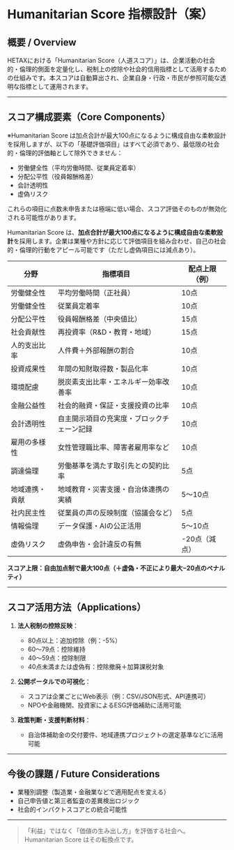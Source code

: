 # Humanitarian Score 指標設計（案）

## 概要 / Overview

HETAXにおける「Humanitarian Score（人道スコア）」は、企業活動の社会的・倫理的側面を定量化し、税制上の控除や社会的信用指標として活用するための仕組みです。本スコアは自動算出され、企業自身・行政・市民が参照可能な透明な指標として運用されます。

---

## スコア構成要素（Core Components）

※Humanitarian Score は加点合計が最大100点になるように構成自由な柔軟設計を採用しますが、以下の「基礎評価項目」はすべて必須であり、最低限の社会的・倫理的評価軸として除外できません：

* 労働健全性（平均労働時間、従業員定着率）
* 分配公平性（役員報酬格差）
* 会計透明性
* 虚偽リスク

これらの項目に点数未申告または極端に低い場合、スコア評価そのものが無効化される可能性があります。

Humanitarian Score は、**加点合計が最大100点になるように構成自由な柔軟設計**を採用します。企業は業種や方針に応じて評価項目を組み合わせ、自己の社会的・倫理的行動をアピール可能です（ただし虚偽項目には減点あり）。

| 分野      | 指標項目                  | 配点上限（例）  |
| ------- | --------------------- | -------- |
| 労働健全性   | 平均労働時間（正社員）           | 10点      |
| 労働健全性   | 従業員定着率                | 10点      |
| 分配公平性   | 役員報酬格差（中央値比）          | 15点      |
| 社会貢献性   | 再投資率（R\&D・教育・地域）      | 15点      |
| 人的支出比率  | 人件費＋外部報酬の割合           | 10点      |
| 投資成果性   | 年間の知財取得数・製品化率         | 10点      |
| 環境配慮    | 脱炭素支出比率・エネルギー効率改善率    | 10点      |
| 金融公益性   | 社会的融資・保証・支援投資の比率      | 10点      |
| 会計透明性   | 自主開示項目の充実度・ブロックチェーン記録 | 10点      |
| 雇用の多様性  | 女性管理職比率、障害者雇用率など      | 10点      |
| 調達倫理    | 労働基準を満たす取引先との契約比率     | 5点       |
| 地域連携・貢献 | 地域教育・災害支援・自治体連携の実績    | 5〜10点    |
| 社内民主性   | 従業員の声の反映制度（協議会など）     | 5点       |
| 情報倫理    | データ保護・AIの公正活用         | 5〜10点    |
| 虚偽リスク   | 虚偽申告・会計違反の有無          | -20点（減点） |

**スコア上限：自由加点制で最大100点（＋虚偽・不正により最大−20点のペナルティ）**

---

## スコア活用方法（Applications）

1. **法人税制の控除反映**：

   * 80点以上：追加控除（例：-5%）
   * 60〜79点：控除維持
   * 40〜59点：控除制限
   * 40点未満または虚偽有：控除撤廃＋加算課税対象

2. **公開ポータルでの可視化**：

   * スコアは企業ごとにWeb表示（例：CSV/JSON形式、API連携可）
   * NPOや金融機関、投資家によるESG評価補助に活用可能

3. **政策判断・支援判断材料**：

   * 自治体補助金の交付要件、地域連携プロジェクトの選定基準などに活用可能

---

## 今後の課題 / Future Considerations

* 業種別調整（製造業・金融業などで適用配点を変える）
* 自己申告値と第三者監査の差異検出ロジック
* 社会的インパクトスコアとの統合可能性

---

> 「利益」ではなく「価値の生み出し方」を評価する社会へ。Humanitarian Score はその転換点です。
